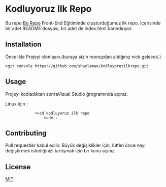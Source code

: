 # Kodluyoruz Ilk Repo
Bu repo [Bu Repo](https://kodluyoruz.org/tr/kodluyoruz/) Front-End Eğitiminde oluşturduğumuz ilk repo. İçerisinde bir adet README dosyası, bir adet de index.html barındırıyor.
## Installation

Öncelikle Projeyi clonlayın.(buraya sizin reonuzdan aldığınız nick gelecek.)

    >git console https://github.com/shaylaman/kodluyoruzilkrepo.git

## Usage
Projeyi kodladıktan sonraVisual Studio ğrogramında açınız.

Linux için :
    
                 >>cd kodluyoruz ilk repo
                     code .

## Contributing
Pull requestler kabul edilir. Büyük değişiklikler için, lütfen önce neyi değiştirmek istediğinizi tartışmak için bir konu açınız.

## License
[MIT](https://choosealicense.com/licenses/mit/)